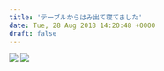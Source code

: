 ```yaml
---
title: 'テーブルからはみ出て寝てました'
date: Tue, 28 Aug 2018 14:20:48 +0000
draft: false
---
```


[![](/images/2018/08/DSC_0652.jpg)](/images/2018/08/DSC_0652.jpg) [![](/images/2018/08/DSC_0653-768x1024.jpg)](/images/2018/08/DSC_0653.jpg)